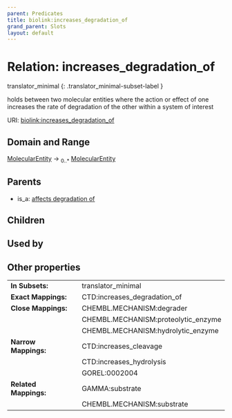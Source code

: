 ```yaml
---
parent: Predicates
title: biolink:increases_degradation_of
grand_parent: Slots
layout: default
---
```


# Relation: increases_degradation_of

translator_minimal
{: .translator_minimal-subset-label }


holds between two molecular entities where the action or effect of one increases the rate of degradation of the other within a system of interest

URI: [biolink:increases_degradation_of](https://w3id.org/biolink/vocab/increases_degradation_of)

## Domain and Range

[MolecularEntity](MolecularEntity.md) ->  <sub>0..*</sub> [MolecularEntity](MolecularEntity.md)

## Parents

 *  is_a: [affects degradation of](affects_degradation_of.md)

## Children


## Used by


## Other properties

|  |  |  |
| --- | --- | --- |
| **In Subsets:** | | translator_minimal |
| **Exact Mappings:** | | CTD:increases_degradation_of |
| **Close Mappings:** | | CHEMBL.MECHANISM:degrader |
|  | | CHEMBL.MECHANISM:proteolytic_enzyme |
|  | | CHEMBL.MECHANISM:hydrolytic_enzyme |
| **Narrow Mappings:** | | CTD:increases_cleavage |
|  | | CTD:increases_hydrolysis |
|  | | GOREL:0002004 |
| **Related Mappings:** | | GAMMA:substrate |
|  | | CHEMBL.MECHANISM:substrate |

